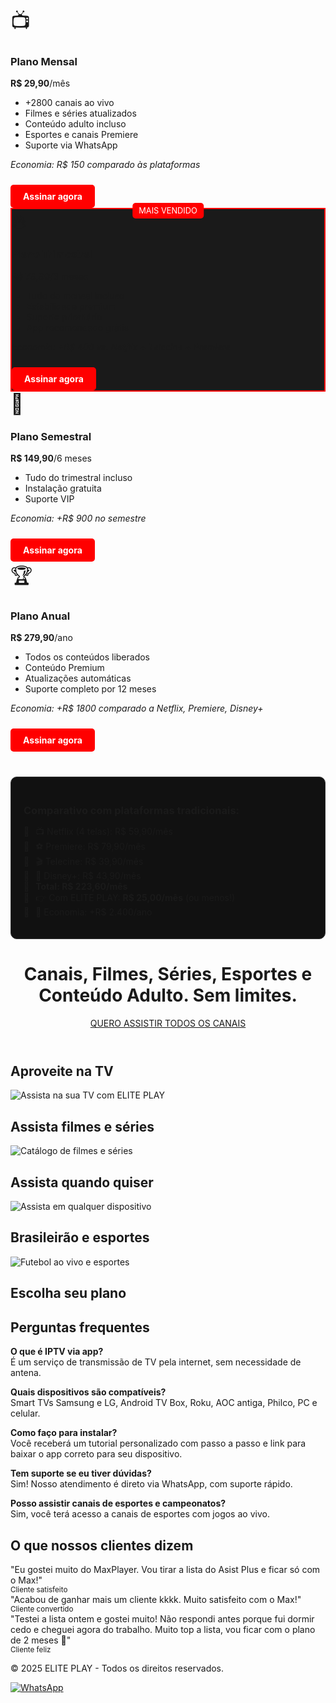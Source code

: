 <!DOCTYPE html>
<html lang="pt-BR">
<head>
  <meta charset="UTF-8" />
  <meta name="viewport" content="width=device-width, initial-scale=1.0" />
  <meta name="description" content="Assista TV ao vivo, filmes, séries e conteúdo adulto com ELITE PLAY. Planos acessíveis com suporte e instalação fácil.">
  <title>ELITE PLAY - Sua IPTV Completa</title>
  <link href="https://fonts.googleapis.com/css2?family=Roboto:wght@400;700&display=swap" rel="stylesheet">
  <style>
  .popular {
    border: 2px solid red;
    background-color: #1a1a1a;
    position: relative;
  }
  .popular::before {
    content: "MAIS VENDIDO";
    position: absolute;
    top: -10px;
    left: 50%;
    transform: translateX(-50%);
    background-color: red;
    color: #fff;
    padding: 5px 10px;
    font-size: 0.8rem;
    border-radius: 5px;
  }
  .plan-icon {
    font-size: 2rem;
    margin-bottom: 10px;
  }
  .comparison {
    margin-top: 40px;
    text-align: left;
    max-width: 700px;
    margin-inline: auto;
    background-color: #111;
    border: 1px solid #333;
    padding: 20px;
    border-radius: 10px;
  }
  .comparison h3 {
    margin-bottom: 10px;
  }
  .comparison ul {
    list-style: none;
    padding: 0;
  }
  .comparison ul li::before {
    content: "📌";
    margin-right: 10px;
  }
  .btn-whatsapp {
    display: inline-block;
    margin-top: 10px;
    background-color: red;
    color: white;
    padding: 10px 20px;
    border-radius: 5px;
    text-decoration: none;
    font-weight: bold;
  }
</style>

<div class="plan">
  <div class="plan-icon">📺</div>
  <h3>Plano Mensal</h3>
  <p><strong>R$ 29,90</strong>/mês</p>
  <ul>
    <li>+2800 canais ao vivo</li>
    <li>Filmes e séries atualizados</li>
    <li>Conteúdo adulto incluso</li>
    <li>Esportes e canais Premiere</li>
    <li>Suporte via WhatsApp</li>
  </ul>
  <p><em>Economia: R$ 150 comparado às plataformas</em></p>
  <a class="btn-whatsapp" href="https://wa.me/5577999771690?text=Quero%20assinar%20o%20Plano%20Mensal%20de%20R%24%2029,90%20da%20ELITE%20PLAY">Assinar agora</a>
</div>

<div class="plan popular">
  <div class="plan-icon">🔥</div>
  <h3>Plano Trimestral</h3>
  <p><strong>R$ 79,90</strong>/3 meses</p>
  <ul>
    <li>Tudo do mensal incluso</li>
    <li>Estabilidade premium</li>
    <li>Suporte prioritário</li>
    <li>App recomendado grátis</li>
  </ul>
  <p><em>Economia: +R$ 400 vs. Netflix + Telecine + Premiere</em></p>
  <a class="btn-whatsapp" href="https://wa.me/5577999771690?text=Quero%20assinar%20o%20Plano%20Trimestral%20de%20R%24%2079,90%20da%20ELITE%20PLAY">Assinar agora</a>
</div>

<div class="plan">
  <div class="plan-icon">💎</div>
  <h3>Plano Semestral</h3>
  <p><strong>R$ 149,90</strong>/6 meses</p>
  <ul>
    <li>Tudo do trimestral incluso</li>
    <li>Instalação gratuita</li>
    <li>Suporte VIP</li>
  </ul>
  <p><em>Economia: +R$ 900 no semestre</em></p>
  <a class="btn-whatsapp" href="https://wa.me/5577999771690?text=Quero%20assinar%20o%20Plano%20Semestral%20de%20R%24%20149,90%20da%20ELITE%20PLAY">Assinar agora</a>
</div>

<div class="plan">
  <div class="plan-icon">🏆</div>
  <h3>Plano Anual</h3>
  <p><strong>R$ 279,90</strong>/ano</p>
  <ul>
    <li>Todos os conteúdos liberados</li>
    <li>Conteúdo Premium</li>
    <li>Atualizações automáticas</li>
    <li>Suporte completo por 12 meses</li>
  </ul>
  <p><em>Economia: +R$ 1800 comparado a Netflix, Premiere, Disney+</em></p>
  <a class="btn-whatsapp" href="https://wa.me/5577999771690?text=Quero%20assinar%20o%20Plano%20Anual%20de%20R%24%20279,90%20da%20ELITE%20PLAY">Assinar agora</a>
</div>

<div class="comparison">
  <h3>Comparativo com plataformas tradicionais:</h3>
  <ul>
    <li>📺 Netflix (4 telas): R$ 59,90/mês</li>
    <li>⚽ Premiere: R$ 79,90/mês</li>
    <li>🎬 Telecine: R$ 39,90/mês</li>
    <li>🧙 Disney+: R$ 43,90/mês</li>
    <li><strong>Total: R$ 223,60/mês</strong></li>
    <li>👉 Com ELITE PLAY: <strong>R$ 25,00/mês</strong> (ou menos!)</li>
    <li>🤑 Economia: +R$ 2.400/ano</li>
  </ul>
</div>

</head>
<body>
  <header>
    <h1>Canais, Filmes, Séries, Esportes e Conteúdo Adulto. <span>Sem limites.</span></h1>
    <div class="countdown" id="countdown"></div>
    <a href="https://wa.me/5577999771690?text=Quero%20assinar%20a%20ELITE%20PLAY" class="btn-main">QUERO ASSISTIR TODOS OS CANAIS</a>
  </header>

  <div class="section">
    <h2>Aproveite na TV</h2>
    <img src="https://simplifica.efacil.com.br/wp-content/uploads/2023/03/1.11.jpg" alt="Assista na sua TV com ELITE PLAY">
  </div>

  <div class="section">
    <h2>Assista filmes e séries</h2>
    <img src="https://bmcnews.com.br/wp-content/uploads/2024/09/netflix_1726847503266-1.jpg" alt="Catálogo de filmes e séries">
  </div>

  <div class="section">
    <h2>Assista quando quiser</h2>
    <img src="https://cdn.pixabay.com/photo/2016/03/23/01/12/technology-1276261_960_720.jpg" alt="Assista em qualquer dispositivo">
  </div>

  <div class="section">
    <h2>Brasileirão e esportes</h2>
    <img src="https://cdn.pixabay.com/photo/2016/11/29/03/53/soccer-1867161_960_720.jpg" alt="Futebol ao vivo e esportes">
  </div>

  <div class="section">
    <h2>Escolha seu plano</h2>
    <div class="plans">
      <!-- Planos aqui -->
    </div>
  </div>

  <div class="section faq">
    <h2>Perguntas frequentes</h2>
    <p><strong>O que é IPTV via app?</strong><br>É um serviço de transmissão de TV pela internet, sem necessidade de antena.</p>
    <p><strong>Quais dispositivos são compatíveis?</strong><br>Smart TVs Samsung e LG, Android TV Box, Roku, AOC antiga, Philco, PC e celular.</p>
    <p><strong>Como faço para instalar?</strong><br>Você receberá um tutorial personalizado com passo a passo e link para baixar o app correto para seu dispositivo.</p>
    <p><strong>Tem suporte se eu tiver dúvidas?</strong><br>Sim! Nosso atendimento é direto via WhatsApp, com suporte rápido.</p>
    <p><strong>Posso assistir canais de esportes e campeonatos?</strong><br>Sim, você terá acesso a canais de esportes com jogos ao vivo.</p>
  </div>

  <div class="testimonials">
    <h2>O que nossos clientes dizem</h2>
    <div class="testimonial">
      "Eu gostei muito do MaxPlayer. Vou tirar a lista do Asist Plus e ficar só com o Max!"<br>
      <small>Cliente satisfeito</small>
    </div>
    <div class="testimonial">
      "Acabou de ganhar mais um cliente kkkk. Muito satisfeito com o Max!"<br>
      <small>Cliente convertido</small>
    </div>
    <div class="testimonial">
      "Testei a lista ontem e gostei muito! Não respondi antes porque fui dormir cedo e cheguei agora do trabalho. Muito top a lista, vou ficar com o plano de 2 meses 👊"<br>
      <small>Cliente feliz</small>
    </div>
  </div>

  <footer>
    <p>© 2025 ELITE PLAY - Todos os direitos reservados.</p>
  </footer>

  <a class="whatsapp" href="https://wa.me/5577999771690?text=Quero%20assinar%20a%20ELITE%20PLAY" target="_blank">
    <img src="https://upload.wikimedia.org/wikipedia/commons/6/6b/WhatsApp.svg" alt="WhatsApp">
  </a>

  <script>
    function startCountdown(duration, display) {
      let timer = duration, minutes, seconds;
      setInterval(function () {
        minutes = parseInt(timer / 60, 10);
        seconds = parseInt(timer % 60, 10);
        display.textContent = `Promoção termina em: ${minutes}:${seconds < 10 ? '0' : ''}${seconds}`;
        if (--timer < 0) timer = duration;
      }, 1000);
    }
    window.onload = function () {
      let countdownMinutes = 15 * 60;
      let display = document.getElementById('countdown');
      startCountdown(countdownMinutes, display);
    };
  </script>
</body>
</html>
